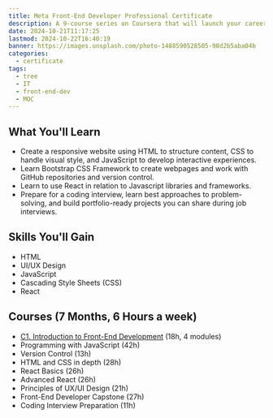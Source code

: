 ```yaml
---
title: Meta Front-End Developer Professional Certificate
description: A 9-course series on Coursera that will launch your career as a front-end developer. Build job-ready skills for an in-demand career and earn a credential from Meta.
date: 2024-10-21T11:17:25
lastmod: 2024-10-22T16:40:19
banner: https://images.unsplash.com/photo-1488590528505-98d2b5aba04b
categories:
  - certificate
tags:
  - tree
  - IT
  - front-end-dev
  - MOC
---
```

## What You'll Learn  
  
- Create a responsive website using HTML to structure content, CSS to handle visual style, and JavaScript to develop interactive experiences.  
- Learn Bootstrap CSS Framework to create webpages and work with GitHub repositories and version control.  
- Learn to use React in relation to Javascript libraries and frameworks.  
- Prepare for a coding interview, learn best approaches to problem-solving, and build portfolio-ready projects you can share during job interviews.  
  
## Skills You'll Gain  
  
- HTML  
- UI/UX Design  
- JavaScript  
- Cascading Style Sheets (CSS)  
- React  
  
## Courses (7 Months, 6 Hours a week)  
  
- [C1. Introduction to Front-End Development](./course-1/_index.md) (18h, 4 modules)  
- Programming with JavaScript (42h)  
- Version Control (13h)  
- HTML and CSS in depth (28h)  
- React Basics (26h)  
- Advanced React (26h)  
- Principles of UX/UI Design (21h)  
- Front-End Developer Capstone (27h)  
- Coding Interview Preparation (11h)  
